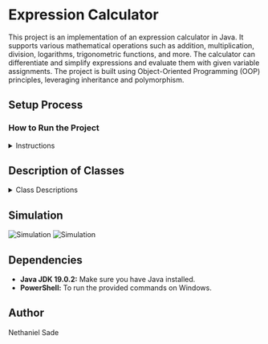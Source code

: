 # Expression Calculator

This project is an implementation of an expression calculator in Java. It supports various mathematical operations such as addition, multiplication, division, logarithms, trigonometric functions, and more. The calculator can differentiate and simplify expressions and evaluate them with given variable assignments. The project is built using Object-Oriented Programming (OOP) principles, leveraging inheritance and polymorphism.

## Setup Process

### How to Run the Project

<details>
<summary>Instructions</summary>

1. **Navigate to the Project Directory:**
    ```sh
    cd path/to/EX4
    ```

2. **Compile the Java Files:**
    ```sh
    javac -d bin src/*.java
    ```

3. **Run the Main Class:**
    ```sh
    java -cp bin ExpressionsTest
    ```

</details>

## Description of Classes

<details>
<summary>Class Descriptions</summary>

- **ExpressionsTest.java:** Entry point of the application, responsible for running the expression tests.
- **Expression.java:** Interface representing a mathematical expression.
- **BinaryExpression.java:** Abstract class for binary operations.
- **UnaryExpression.java:** Abstract class for unary operations.
- **Plus.java:** Represents the addition operation.
- **Minus.java:** Represents the subtraction operation.
- **Mult.java:** Represents the multiplication operation.
- **Div.java:** Represents the division operation.
- **Pow.java:** Represents the power function.
- **Sin.java:** Represents the sine function.
- **Cos.java:** Represents the cosine function.
- **Log.java:** Represents the logarithm function.
- **Neg.java:** Represents the negation operation.
- **Num.java:** Represents a numerical constant.
- **Var.java:** Represents a variable.

</details>

## Simulation

![Simulation](./path/to/2024-07-11170039-ezgif.com-optimize.gif)
![Simulation](./path/to/2024-07-11171415-ezgif.com-optimize.gif)

## Dependencies

- **Java JDK 19.0.2:** Make sure you have Java installed.
- **PowerShell:** To run the provided commands on Windows.

## Author

Nethaniel Sade
